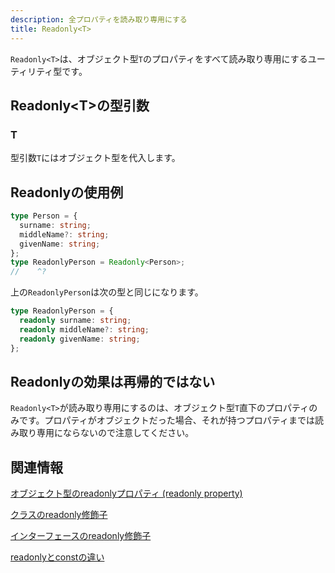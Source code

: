 ```yaml
---
description: 全プロパティを読み取り専用にする
title: Readonly<T>
---
```


`Readonly<T>`は、オブジェクト型`T`のプロパティをすべて読み取り専用にするユーティリティ型です。

## Readonly&lt;T>の型引数

### T

型引数`T`にはオブジェクト型を代入します。

## Readonlyの使用例

```ts twoslash
type Person = {
  surname: string;
  middleName?: string;
  givenName: string;
};
type ReadonlyPerson = Readonly<Person>;
//    ^?
```

上の`ReadonlyPerson`は次の型と同じになります。

```ts twoslash
type ReadonlyPerson = {
  readonly surname: string;
  readonly middleName?: string;
  readonly givenName: string;
};
```

## Readonlyの効果は再帰的ではない

`Readonly<T>`が読み取り専用にするのは、オブジェクト型`T`直下のプロパティのみです。プロパティがオブジェクトだった場合、それが持つプロパティまでは読み取り専用にならないので注意してください。

## 関連情報

[オブジェクト型のreadonlyプロパティ (readonly property)](../../values-types-variables/object/readonly-property.md)

[クラスのreadonly修飾子](../../object-oriented/class/readonly-modifier-in-classes.md)

[インターフェースのreadonly修飾子](../../object-oriented/interface/readonly-modifier-in-interfaces.md)

[readonlyとconstの違い](../../values-types-variables/object/readonly-vs-const.md)
